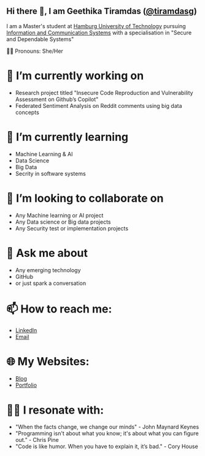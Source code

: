 ## Hi there 👋, I am Geethika Tiramdas ([@tiramdasg](https://github.com/tiramdasg))

I am a Master's student at [Hamburg University of Technology](https://www.tuhh.de/tuhh/en/startpage) pursuing [Information and Communication Systems](https://www.tuhh.de/tuhh/en/studying/before-studying/degree-courses/international-study-programs/information-and-communication-systems) with a specialisation in "Secure and Dependable Systems"

👩‍💻 Pronouns:
She/Her

# 🔭 I’m currently working on
- Research project titled "Insecure Code Reproduction and Vulnerability Assessment on Github’s Copilot"
- Federated Sentiment Analysis on Reddit comments using big data concepts

# 🌱 I’m currently learning
- Machine Learning & AI
- Data Science
- Big Data
- Secrity in software systems
  
# 👯 I’m looking to collaborate on
- Any Machine learning or AI project
- Any Data science or Big data projects
- Any Security test or implementation projects

# 💬 Ask me about
- Any emerging technology
- GitHub
- or just spark a conversation

# 📫 How to reach me:
- [LinkedIn](https://www.linkedin.com/in/geethika-tiramdas)
- [Email](geethika.tiramdas@gmail.com)

# 🌐 My Websites:
- [Blog](https://www.betweentheverses.in/)
- [Portfolio](https://tiramdasg.github.io/)

# 🌅💭 I resonate with:
- "When the facts change, we change our minds" - John Maynard Keynes
- "Programming isn't about what you know; it's about what you can figure out.” - Chris Pine
- "Code is like humor. When you have to explain it, it’s bad." - Cory House
